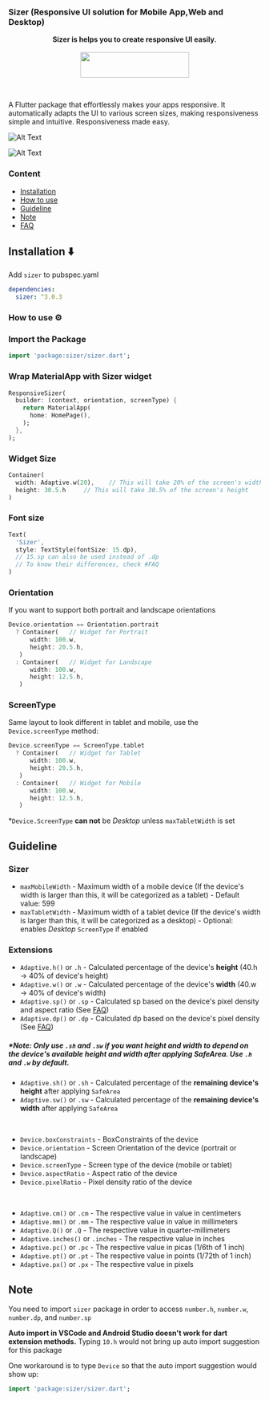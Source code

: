 ### Sizer (Responsive UI solution for Mobile App,Web and Desktop)

<p align="center" >
  <strong>Sizer is helps you to create responsive UI easily.</strong>
  <br />
  <br />
  <a href="https://www.buymeacoffee.com/fluttersizer" target="_blank"><img width="180px" src="https://raw.githubusercontent.com/TechnoUrmish/Sizer/master/example/images/iv_buy_me_a_coffee.png" style="height: 51px !important;width: 217px !important;" ></a>
</p>

<br />

A Flutter package that effortlessly makes your apps responsive. It automatically adapts the UI to various screen sizes, making responsiveness simple and intuitive. Responsiveness made easy.

![Alt Text](https://github.com/TechnoUrmish/Sizer/blob/master/example/images/img_ss_with_lib.png)

![Alt Text](https://github.com/TechnoUrmish/Sizer/blob/master/example/images/img_ss_without_lib.png)

### Content

- [Installation](#installation)
- [How to use](#usage)
- [Guideline](#guideline)
- [Note](#note)
- [FAQ](#faq)

## Installation ⬇️
Add `sizer` to pubspec.yaml
```yaml
dependencies:
  sizer: ^3.0.3
```

### How to use ⚙️ 

### Import the Package
```dart
import 'package:sizer/sizer.dart';
```

### Wrap MaterialApp with Sizer widget
```dart
ResponsiveSizer( 
  builder: (context, orientation, screenType) {
    return MaterialApp(
      home: HomePage(),
    );
  },
);
```

### Widget Size
```dart
Container(
  width: Adaptive.w(20),    // This will take 20% of the screen's width
  height: 30.5.h     // This will take 30.5% of the screen's height
)
```

### Font size
```dart
Text(
  'Sizer', 
  style: TextStyle(fontSize: 15.dp), 
  // 15.sp can also be used instead of .dp
  // To know their differences, check #FAQ
)
```

### Orientation

If you want to support both portrait and landscape orientations
```dart
Device.orientation == Orientation.portrait
  ? Container(   // Widget for Portrait
      width: 100.w,
      height: 20.5.h,
   )
  : Container(   // Widget for Landscape
      width: 100.w,
      height: 12.5.h,
   )
```

### ScreenType

Same layout to look different in tablet and mobile, use the ``Device.screenType`` method:

```dart
Device.screenType == ScreenType.tablet
  ? Container(   // Widget for Tablet
      width: 100.w,
      height: 20.5.h,
   )
  : Container(   // Widget for Mobile
      width: 100.w,
      height: 12.5.h,
   )
```
*`Device.ScreenType` **can not** be *Desktop* unless `maxTabletWidth` is set

## Guideline
### Sizer
* `maxMobileWidth` - Maximum width of a mobile device
  (If the device's width is larger than this, it will be categorized as a tablet) - Default value: 599
* `maxTabletWidth` - Maximum width of a tablet device
  (If the device's width is larger than this, it will be categorized as a desktop) - Optional: enables *Desktop* `ScreenType` if enabled

### Extensions
* `Adaptive.h()` or `.h` - Calculated percentage of the device's **height** (40.h -> 40% of device's height)
* `Adaptive.w()` or `.w` - Calculated percentage of the device's **width** (40.w -> 40% of device's width)
* `Adaptive.sp()` or `.sp` - Calculated sp based on the device's pixel density and aspect ratio (See [FAQ](#sp-dp-difference))
* `Adaptive.dp()` or `.dp` - Calculated dp based on the device's pixel density (See [FAQ](#sp-dp-difference))

##### *Note: Only use `.sh` and `.sw` if you want height and width to depend on the device's available height and width after applying SafeArea. Use `.h` and `.w` by default.
* `Adaptive.sh()` or `.sh` - Calculated percentage of the **remaining device's height** after applying `SafeArea`
* `Adaptive.sw()` or `.sw` - Calculated percentage of the **remaining device's width** after applying `SafeArea`

<br />

* `Device.boxConstraints` - BoxConstraints of the device
* `Device.orientation` - Screen Orientation of the device (portrait or landscape)
* `Device.screenType` - Screen type of the device (mobile or tablet)
* `Device.aspectRatio` - Aspect ratio of the device
* `Device.pixelRatio` - Pixel density ratio of the device

<br />

* `Adaptive.cm()` or `.cm` - The respective value in value in centimeters
* `Adaptive.mm()` or `.mm` - The respective value in value in millimeters
* `Adaptive.Q()` or `.Q` - The respective value in quarter-millimeters
* `Adaptive.inches()` or `.inches` - The respective value in inches
* `Adaptive.pc()` or `.pc` - The respective value in picas (1/6th of 1 inch)
* `Adaptive.pt()` or `.pt` - The respective value in points (1/72th of 1 inch)
* `Adaptive.px()` or `.px` - The respective value in pixels

## Note

You need to import `sizer` package in order to access `number.h`, `number.w`, `number.dp`, and `number.sp`

**Auto import in VSCode and Android Studio doesn't work for dart extension methods.** Typing `10.h` would not bring up auto import suggestion for this package

One workaround is to type `Device` so that the auto import suggestion would show up:
```dart
import 'package:sizer/sizer.dart';
```
